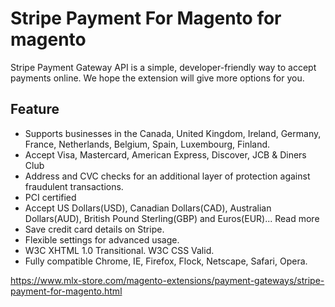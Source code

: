 # Stripe Payment For Magento for magento

Stripe Payment Gateway API is a simple, developer-friendly way to accept payments online. We hope the extension will give more options for you.

## Feature
- Supports businesses in the Canada, United Kingdom, Ireland, Germany, France, Netherlands, Belgium, Spain, Luxembourg, Finland.
- Accept Visa, Mastercard, American Express, Discover, JCB & Diners Club
- Address and CVC checks for an additional layer of protection against fraudulent transactions.
- PCI certified
- Accept US Dollars(USD), Canadian Dollars(CAD), Australian Dollars(AUD), British Pound Sterling(GBP) and Euros(EUR)... Read more
- Save credit card details on Stripe.
- Flexible settings for advanced usage.
- W3C XHTML 1.0 Transitional. W3C CSS Valid.
- Fully compatible Chrome, IE, Firefox, Flock, Netscape, Safari, Opera.

https://www.mlx-store.com/magento-extensions/payment-gateways/stripe-payment-for-magento.html
